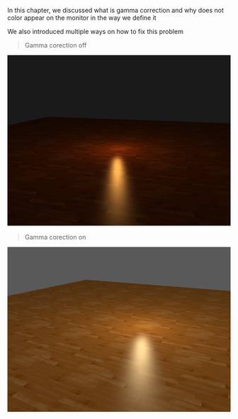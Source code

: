 In this chapter, we discussed what is gamma correction and why does not color appear on the monitor in the way we define it 

We also introduced  multiple ways on how to fix this problem

>Gamma corection off

![Alt text](Assets/ReadmeImages/GammaCorection/gammaoff.png)

>Gamma corection on

![Alt text](Assets/ReadmeImages/GammaCorection/gammaon.png)